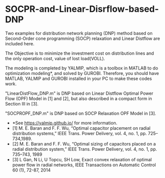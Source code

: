 # SOCPR-and-Linear-Disrflow-based-DNP
Two examples for distribution network planning (DNP) method based on Second-Order cone programming (SOCP) relaxation and Linear Distflow are included here. 

The Objective is to minimize the investment cost on distribution lines and the only operation cost, value of lost load(VOLL). 

The modeling is completed by YALMIP, which is a toolbox in MATLAB to do optimization modeling*, and solved by GUROBI. 
Therefore, you should have MATLAB, YALMIP and GUROBI installed in your PC to make these codes work.

"LinearDistFlow_DNP.m" is DNP based on Linear Distflow Optimal Power Flow (OPF) Model in [1] and [2], but also described in a compact form in Section III in [3].

"SOCPROPF_DNP.m" is DNP based on SOCP Relaxation OPF Model in [3].

* *See https://yalmip.github.io/ for more information.
* [1] M. E. Baran and F. F. Wu, “Optimal capacitor placement on radial distribution systems,” IEEE Trans. Power Delivery, vol. 4, no. 1, pp. 725–734,1989.
* [2] M. E. Baran and F. F. Wu, “Optimal sizing of capacitors placed on a radial distribution system,” IEEE Trans. Power Delivery, vol. 4, no. 1, pp. 735–743, 1989
* [3] L Gan, N Li, U Topcu, SH Low, Exact convex relaxation of optimal power flow in radial networks, IEEE Transactions on Automatic Control 60 (1), 72-87, 2014
